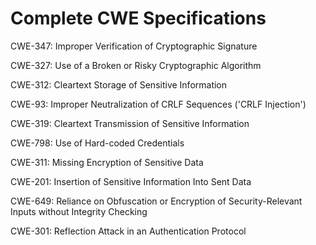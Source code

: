 

# Complete CWE Specifications

CWE-347: Improper Verification of Cryptographic Signature

CWE-327: Use of a Broken or Risky Cryptographic Algorithm

CWE-312: Cleartext Storage of Sensitive Information

CWE-93: Improper Neutralization of CRLF Sequences ('CRLF Injection')

CWE-319: Cleartext Transmission of Sensitive Information

CWE-798: Use of Hard-coded Credentials

CWE-311: Missing Encryption of Sensitive Data

CWE-201: Insertion of Sensitive Information Into Sent Data

CWE-649: Reliance on Obfuscation or Encryption of Security-Relevant Inputs without Integrity Checking

CWE-301: Reflection Attack in an Authentication Protocol